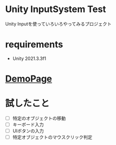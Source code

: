 # Unity InputSystem Test

Unity Inputを使っていろいろやってみるプロジェクト

# requirements

* Unity 2021.3.3f1

# [DemoPage](https://ayutaz.github.io/InputSystemTest/WebGL/WebGL/)

# 試したこと

- [ ] 特定のオブジェクトの移動
- [ ] キーボード入力
- [ ] UIボタンの入力
- [ ] 特定オブジェクトのマウスクリック判定